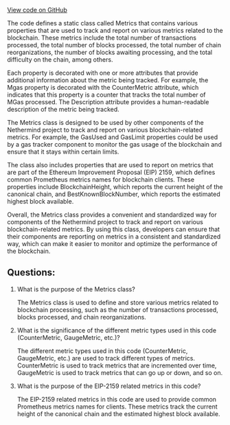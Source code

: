 [View code on GitHub](https://github.com/NethermindEth/nethermind/src/Nethermind/Nethermind.Blockchain/Metrics.cs)

The code defines a static class called Metrics that contains various properties that are used to track and report on various metrics related to the blockchain. These metrics include the total number of transactions processed, the total number of blocks processed, the total number of chain reorganizations, the number of blocks awaiting processing, and the total difficulty on the chain, among others.

Each property is decorated with one or more attributes that provide additional information about the metric being tracked. For example, the Mgas property is decorated with the CounterMetric attribute, which indicates that this property is a counter that tracks the total number of MGas processed. The Description attribute provides a human-readable description of the metric being tracked.

The Metrics class is designed to be used by other components of the Nethermind project to track and report on various blockchain-related metrics. For example, the GasUsed and GasLimit properties could be used by a gas tracker component to monitor the gas usage of the blockchain and ensure that it stays within certain limits.

The class also includes properties that are used to report on metrics that are part of the Ethereum Improvement Proposal (EIP) 2159, which defines common Prometheus metrics names for blockchain clients. These properties include BlockchainHeight, which reports the current height of the canonical chain, and BestKnownBlockNumber, which reports the estimated highest block available.

Overall, the Metrics class provides a convenient and standardized way for components of the Nethermind project to track and report on various blockchain-related metrics. By using this class, developers can ensure that their components are reporting on metrics in a consistent and standardized way, which can make it easier to monitor and optimize the performance of the blockchain.
## Questions: 
 1. What is the purpose of the Metrics class?
    
    The Metrics class is used to define and store various metrics related to blockchain processing, such as the number of transactions processed, blocks processed, and chain reorganizations.

2. What is the significance of the different metric types used in this code (CounterMetric, GaugeMetric, etc.)?
    
    The different metric types used in this code (CounterMetric, GaugeMetric, etc.) are used to track different types of metrics. CounterMetric is used to track metrics that are incremented over time, GaugeMetric is used to track metrics that can go up or down, and so on.

3. What is the purpose of the EIP-2159 related metrics in this code?
    
    The EIP-2159 related metrics in this code are used to provide common Prometheus metrics names for clients. These metrics track the current height of the canonical chain and the estimated highest block available.
